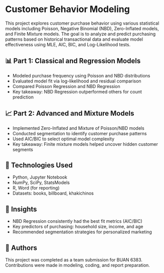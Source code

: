# Customer Behavior Modeling

This project explores customer purchase behavior using various statistical models including Poisson, Negative Binomial (NBD), Zero-Inflated models, and Finite Mixture models. The goal is to analyze and predict purchasing patterns based on historical transactional data and evaluate model effectiveness using MLE, AIC, BIC, and Log-Likelihood tests.

## 📊 Part 1: Classical and Regression Models
- Modeled purchase frequency using Poisson and NBD distributions
- Evaluated model fit via log-likelihood and residual comparison
- Compared Poisson Regression and NBD Regression
- Key takeaway: NBD Regression outperformed others for count prediction

## 📈 Part 2: Advanced and Mixture Models
- Implemented Zero-Inflated and Mixture of Poisson/NBD models
- Conducted segmentation to identify customer purchase patterns
- Used AIC/BIC to select optimal model complexity
- Key takeaway: Finite mixture models helped uncover hidden customer segments

## 🧰 Technologies Used
- Python, Jupyter Notebook
- NumPy, SciPy, StatsModels
- R, Word (for reporting)
- Datasets: books, billboard, khakichinos

## 📌 Insights
- NBD Regression consistently had the best fit metrics (AIC/BIC)
- Key predictors of purchasing: household size, income, and age
- Recommended segmentation strategies for personalized marketing

## 📄 Authors
This project was completed as a team submission for BUAN 6383. Contributions were made in modeling, coding, and report preparation.
